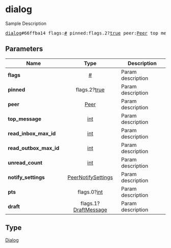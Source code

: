 # dialog

Sample Description

<pre>
<a href="../constructor/dialog.md">dialog</a>#66ffba14 flags:<a href="../type/#.md">#</a> pinned:flags.2?<a href="../type/true.md">true</a> peer:<a href="../type/Peer.md">Peer</a> top_message:<a href="../type/int.md">int</a> read_inbox_max_id:<a href="../type/int.md">int</a> read_outbox_max_id:<a href="../type/int.md">int</a> unread_count:<a href="../type/int.md">int</a> notify_settings:<a href="../type/PeerNotifySettings.md">PeerNotifySettings</a> pts:flags.0?<a href="../type/int.md">int</a> draft:flags.1?<a href="../type/DraftMessage.md">DraftMessage</a> = <a href="../type/Dialog.md">Dialog</a>;
</pre>
## Parameters

| Name | Type | Description |
|------|:----:|-------------|
| **flags** | <a href="../type/#.md">#</a> | Param description |
| **pinned** | flags.2?<a href="../type/true.md">true</a> | Param description |
| **peer** | <a href="../type/Peer.md">Peer</a> | Param description |
| **top_message** | <a href="../type/int.md">int</a> | Param description |
| **read_inbox_max_id** | <a href="../type/int.md">int</a> | Param description |
| **read_outbox_max_id** | <a href="../type/int.md">int</a> | Param description |
| **unread_count** | <a href="../type/int.md">int</a> | Param description |
| **notify_settings** | <a href="../type/PeerNotifySettings.md">PeerNotifySettings</a> | Param description |
| **pts** | flags.0?<a href="../type/int.md">int</a> | Param description |
| **draft** | flags.1?<a href="../type/DraftMessage.md">DraftMessage</a> | Param description |

## Type

<a href="../type/Dialog.md">Dialog</a>
